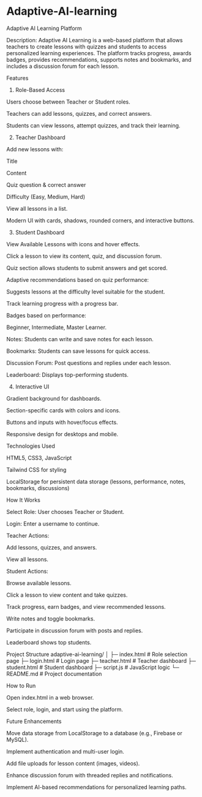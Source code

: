 # Adaptive-AI-learning
Adaptive AI Learning Platform

Description:
Adaptive AI Learning is a web-based platform that allows teachers to create lessons with quizzes and students to access personalized learning experiences. The platform tracks progress, awards badges, provides recommendations, supports notes and bookmarks, and includes a discussion forum for each lesson.

Features
1. Role-Based Access

Users choose between Teacher or Student roles.

Teachers can add lessons, quizzes, and correct answers.

Students can view lessons, attempt quizzes, and track their learning.

2. Teacher Dashboard

Add new lessons with:

Title

Content

Quiz question & correct answer

Difficulty (Easy, Medium, Hard)

View all lessons in a list.

Modern UI with cards, shadows, rounded corners, and interactive buttons.

3. Student Dashboard

View Available Lessons with icons and hover effects.

Click a lesson to view its content, quiz, and discussion forum.

Quiz section allows students to submit answers and get scored.

Adaptive recommendations based on quiz performance:

Suggests lessons at the difficulty level suitable for the student.

Track learning progress with a progress bar.

Badges based on performance:

Beginner, Intermediate, Master Learner.

Notes: Students can write and save notes for each lesson.

Bookmarks: Students can save lessons for quick access.

Discussion Forum: Post questions and replies under each lesson.

Leaderboard: Displays top-performing students.

4. Interactive UI

Gradient background for dashboards.

Section-specific cards with colors and icons.

Buttons and inputs with hover/focus effects.

Responsive design for desktops and mobile.

Technologies Used

HTML5, CSS3, JavaScript

Tailwind CSS for styling

LocalStorage for persistent data storage (lessons, performance, notes, bookmarks, discussions)

How It Works

Select Role: User chooses Teacher or Student.

Login: Enter a username to continue.

Teacher Actions:

Add lessons, quizzes, and answers.

View all lessons.

Student Actions:

Browse available lessons.

Click a lesson to view content and take quizzes.

Track progress, earn badges, and view recommended lessons.

Write notes and toggle bookmarks.

Participate in discussion forum with posts and replies.

Leaderboard shows top students.

Project Structure
adaptive-ai-learning/
│
├─ index.html          # Role selection page
├─ login.html          # Login page
├─ teacher.html        # Teacher dashboard
├─ student.html        # Student dashboard
├─ script.js           # JavaScript logic
└─ README.md           # Project documentation

How to Run



Open index.html in a web browser.

Select role, login, and start using the platform.

Future Enhancements

Move data storage from LocalStorage to a database (e.g., Firebase or MySQL).

Implement authentication and multi-user login.

Add file uploads for lesson content (images, videos).

Enhance discussion forum with threaded replies and notifications.

Implement AI-based recommendations for personalized learning paths.
